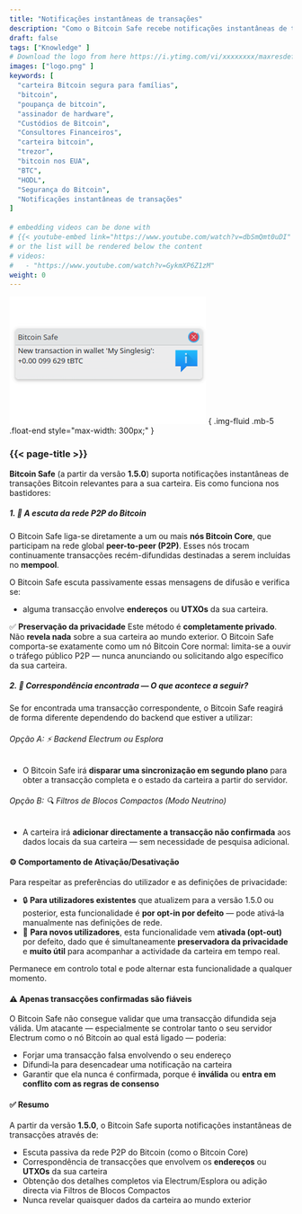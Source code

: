 ```yaml
---
title: "Notificações instantâneas de transações"
description: "Como o Bitcoin Safe recebe notificações instantâneas de transações"
draft: false
tags: ["Knowledge" ]
# Download the logo from here https://i.ytimg.com/vi/xxxxxxxx/maxresdefault.jpg
images: ["logo.png" ]
keywords: [
  "carteira Bitcoin segura para famílias",
  "bitcoin",
  "poupança de bitcoin",
  "assinador de hardware",
  "Custódios de Bitcoin",
  "Consultores Financeiros",
  "carteira bitcoin",
  "trezor",
  "bitcoin nos EUA",
  "BTC",
  "HODL",
  "Segurança do Bitcoin",
  "Notificações instantâneas de transações"
]

# embedding videos can be done with 
# {{< youtube-embed link="https://www.youtube.com/watch?v=dbSmQmt0uDI" >}}
# or the list will be rendered below the content
# videos:
#   - "https://www.youtube.com/watch?v=GykmXP6Z1zM"
weight: 0
---
```




![](logo.png)
{ .img-fluid .mb-5 .float-end style="max-width: 300px;" }


### {{< page-title >}}  
 
  


**Bitcoin Safe** (a partir da versão **1.5.0**) suporta notificações instantâneas de transações Bitcoin relevantes para a sua carteira. Eis como funciona nos bastidores:




##### 1. 📡 A escuta da rede P2P do Bitcoin

O Bitcoin Safe liga-se diretamente a um ou mais **nós Bitcoin Core**, que participam na rede global **peer-to-peer (P2P)**. Esses nós trocam continuamente transacções recém-difundidas destinadas a serem incluídas no **mempool**.

O Bitcoin Safe escuta passivamente essas mensagens de difusão e verifica se:

* alguma transacção envolve **endereços** ou **UTXOs** da sua carteira.

✅ **Preservação da privacidade**
Este método é **completamente privado**. Não **revela nada** sobre a sua carteira ao mundo exterior.
O Bitcoin Safe comporta-se exatamente como um nó Bitcoin Core normal: limita-se a ouvir o tráfego público P2P — nunca anunciando ou solicitando algo específico da sua carteira.



##### 2. 🧠 Correspondência encontrada — O que acontece a seguir?

Se for encontrada uma transacção correspondente, o Bitcoin Safe reagirá de forma diferente dependendo do backend que estiver a utilizar:

###### Opção A: ⚡ Backend Electrum ou Esplora

* O Bitcoin Safe irá **disparar uma sincronização em segundo plano** para obter a transacção completa e o estado da carteira a partir do servidor.

###### Opção B: 🔍 Filtros de Blocos Compactos (Modo Neutrino)

* A carteira irá **adicionar directamente a transacção não confirmada** aos dados locais da sua carteira — sem necessidade de pesquisa adicional.



#### ⚙️ Comportamento de Ativação/Desativação

Para respeitar as preferências do utilizador e as definições de privacidade:

* 🔒 **Para utilizadores existentes** que atualizem para a versão 1.5.0 ou posterior, esta funcionalidade é **por opt-in por defeito** — pode ativá‑la manualmente nas definições de rede.
* 🚀 **Para novos utilizadores**, esta funcionalidade vem **ativada (opt-out)** por defeito, dado que é simultaneamente **preservadora da privacidade** e **muito útil** para acompanhar a actividade da carteira em tempo real.

Permanece em controlo total e pode alternar esta funcionalidade a qualquer momento.
 
 


#### ⚠️ Apenas transacções confirmadas são fiáveis

O Bitcoin Safe não consegue validar que uma transacção difundida seja válida. Um atacante — especialmente se controlar tanto o seu servidor Electrum como o nó Bitcoin ao qual está ligado — poderia:

* Forjar uma transacção falsa envolvendo o seu endereço
* Difundi‑la para desencadear uma notificação na carteira
* Garantir que ela nunca é confirmada, porque é **inválida** ou **entra em conflito com as regras de consenso**


  


#### ✅ Resumo

A partir da versão **1.5.0**, o Bitcoin Safe suporta notificações instantâneas de transacções através de:

* Escuta passiva da rede P2P do Bitcoin (como o Bitcoin Core)
* Correspondência de transacções que envolvem os **endereços** ou **UTXOs** da sua carteira
* Obtenção dos detalhes completos via Electrum/Esplora ou adição directa via Filtros de Blocos Compactos
* Nunca revelar quaisquer dados da carteira ao mundo exterior